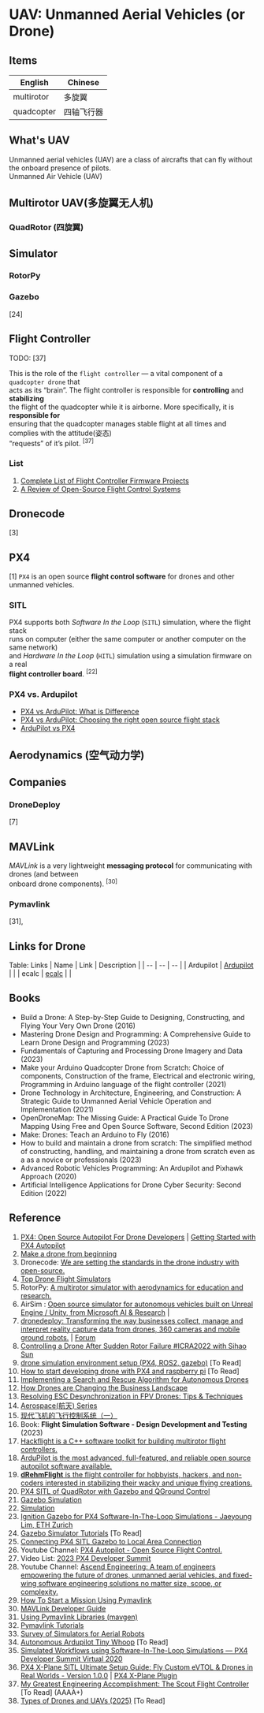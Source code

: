 # UAV: Unmanned Aerial Vehicles (or Drone)

## Items

| English | Chinese |
| -- | -- |
| multirotor | 多旋翼 |
| quadcopter | 四轴飞行器 |

## What's UAV
Unmanned aerial vehicles (UAV) are a class of aircrafts that can fly without the onboard presence of pilots. <br>
Unmanned Air Vehicle (UAV)

## Multirotor UAV(多旋翼无人机)

### QuadRotor (四旋翼)

## Simulator

### RotorPy

### Gazebo
[24]

## Flight Controller
TODO: [37]

This is the role of the `flight controller` — a vital component of a `quadcopter drone` that <br>
acts as its “brain”. The flight controller is responsible for **controlling** and **stabilizing** <br> 
the flight of the quadcopter while it is airborne. More specifically, it is **responsible for** <br>
ensuring that the quadcopter manages stable flight at all times and complies with the attitude(姿态) <br>
“requests” of it’s pilot. <sup>[37]</sup>


### List
1. [Complete List of Flight Controller Firmware Projects](https://blog.unmanned.tech/flight-controller-firmware/)
2. [A Review of Open-Source Flight Control Systems](https://reefwing.medium.com/a-review-of-open-source-flight-control-systems-2fe37239c9b6)


## Dronecode
[3]

## PX4
[1]
`PX4` is an open source **flight control software** for drones and other unmanned vehicles.

### SITL
PX4 supports both *Software In the Loop* (`SITL`) simulation, where the flight stack <br>
runs on computer (either the same computer or another computer on the same network) <br>
and *Hardware In the Loop* (`HITL`) simulation using a simulation firmware on a real <br>
**flight controller board**. <sup>[22]</sup>

### PX4 vs. Ardupilot
* [PX4 vs ArduPilot: What is Difference](https://www.hows.tech/2024/02/px4-vs-ardupilot-what-is-difference.html)
* [PX4 vs ArduPilot: Choosing the right open source flight stack](https://www.thedroningcompany.com/blog/px4-vs-ardupilot-choosing-the-right-open-source-flight-stack)
* [ArduPilot vs PX4](https://dojofordrones.com/ardupilot-vs-px4/)


## Aerodynamics (空气动力学)

## Companies

### DroneDeploy
[7]

## MAVLink
*MAVLink* is a very lightweight **messaging protocol** for communicating with drones (and between <br>
onboard drone components). <sup>[30]</sup>

### Pymavlink
[31], 

## Links for Drone

Table: Links
| Name | Link | Description |
| -- | -- | -- |
| Ardupilot | [Ardupilot](Ardupilot.org) | |
| ecalc | [ecalc](ecalc.ch) | |

## Books

* Build a Drone: A Step-by-Step Guide to Designing, Constructing, and Flying Your Very Own Drone (2016)
* Mastering Drone Design and Programming: A Comprehensive Guide to Learn Drone Design and Programming (2023)
* Fundamentals of Capturing and Processing Drone Imagery and Data (2023)
* Make your Arduino Quadcopter Drone from Scratch: Choice of components, Construction of the frame, Electrical and electronic wiring, Programming in Arduino language of the flight controller (2021)
* Drone Technology in Architecture, Engineering, and Construction: A Strategic Guide to Unmanned Aerial Vehicle Operation and Implementation (2021)
* OpenDroneMap: The Missing Guide: A Practical Guide To Drone Mapping Using Free and Open Source Software, Second Edition (2023)
* Make: Drones: Teach an Arduino to Fly (2016)
* How to build and maintain a drone from scratch: The simplified method of constructing, handling, and maintaining a drone from scratch even as a as a novice or professionals (2023)
* Advanced Robotic Vehicles Programming: An Ardupilot and Pixhawk Approach (2020)
* Artificial Intelligence Applications for Drone Cyber Security: Second Edition (2022)

## Reference
1. [PX4: Open Source Autopilot For Drone Developers](https://px4.io/) | [Getting Started with PX4 Autopilot
](https://docs.px4.io/main/en/getting_started/)
2. [Make a drone from beginning](https://medium.com/@abdullahorzan/make-a-drone-from-beginning-part-1-60cfe5d36c5a)
3. Dronecode: [We are setting the standards in the drone industry with open-source.](https://dronecode.org/)
4. [Top Drone Flight Simulators](https://uavcoach.com/drone-flight-simulator/#guide-6)
5. RotorPy: [A multirotor simulator with aerodynamics for education and research.](https://github.com/spencerfolk/rotorpy)
6. AirSim : [Open source simulator for autonomous vehicles built on Unreal Engine / Unity, from Microsoft AI & Research](https://github.com/microsoft/AirSim) |
7. [dronedeploy: Transforming the way businesses collect, manage and interpret reality capture data from drones, 360 cameras and mobile ground robots.](https://dronedeploy.com/) | [Forum](https://forum.dronedeploy.com/)
8. [Controlling a Drone After Sudden Rotor Failure #ICRA2022 with Sihao Sun](https://robohub.org/controlling-a-drone-after-sudden-rotor-failure-icra2022/)
9. [drone simulation environment setup (PX4, ROS2, gazebo)](https://medium.com/@kazuyahirotsu/drone-simulation-environment-setup-px4-ros-89314a3fba42) [To Read]
10. [How to start developing drone with PX4 and raspberry pi](https://medium.com/@kazuyahirotsu/how-to-start-developing-drone-with-px4-and-raspberry-pi-7b3db3575e1c) [To Read]
11. [Implementing a Search and Rescue Algorithm for Autonomous Drones](https://medium.com/@oscar.personal/implementing-a-search-and-rescue-algorithm-for-autonomous-drones-68559638378b)
12. [How Drones are Changing the Business Landscape](https://pcsite.medium.com/how-drones-are-changing-the-business-landscape-224e93f3e742)
13. [Resolving ESC Desynchronization in FPV Drones: Tips & Techniques](https://medium.com/@basharnipa45678/resolving-esc-desynchronization-in-fpv-drones-tips-techniques-a5b9eed3f33f)
14. [Aerospace(航天) Series](https://www.amazon.com/-/zh/dp/B09NMGXZBJ?binding=hardcover&searchxofy=true&ref_=dbs_s_bs_series_rwt_thcv&qid=1715829072&sr=1-4)
15. [现代飞机的飞行控制系统（一）](https://zhuanlan.zhihu.com/p/60196490)
16. Book: **Flight Simulation Software - Design Development and Testing** (2023)
17. [Hackflight is a C++ software toolkit for building multirotor flight controllers.](https://github.com/simondlevy/Hackflight)
18. [ArduPilot is the most advanced, full-featured, and reliable open source autopilot software available. ](https://github.com/ArduPilot/ardupilot)
19. [**dRehmFlight** is the flight controller for hobbyists, hackers, and non-coders interested in stabilizing their wacky and unique flying creations.](https://github.com/nickrehm/dRehmFlight)
20. [PX4 SITL of QuadRotor with Gazebo and QGround Control](https://www.youtube.com/watch?v=yR1fhNV970E)
21. [Gazebo Simulation](https://docs.px4.io/main/en/sim_gazebo_gz/)
22. [Simulation](https://docs.px4.io/main/en/simulation/)
23. [Ignition Gazebo for PX4 Software-In-The-Loop Simulations - Jaeyoung Lim, ETH Zurich](https://www.youtube.com/watch?v=KIcFbCiK0QU)
24. [Gazebo Simulator Tutorials](https://www.youtube.com/playlist?list=PLNw2RD-1J5YYvFGiMafRD_axHrBUGvuIg) [To Read]
25. [Connecting PX4 SITL Gazebo to Local Area Connection](https://www.youtube.com/watch?v=SU_hf1Sdamw)
26. Youtube Channel: [PX4 Autopilot - Open Source Flight Control.](https://www.youtube.com/@PX4Autopilot/playlists)
27. Video List: [2023 PX4 Developer Summit](https://www.youtube.com/playlist?list=PLYy2pGCdhu7xHIN7F5X1ytQ84hdYnIonr)
28. Youtube Channel: [Ascend Engineering: A team of engineers empowering the future of drones, unmanned aerial vehicles, and fixed-wing software engineering solutions no matter size, scope, or complexity.](https://www.youtube.com/@ascendengineering640)
29. [How To Start a Mission Using Pymavlink](https://www.youtube.com/watch?v=pAAN055XCxA)
30. [MAVLink Developer Guide](https://mavlink.io/en/)
31. [Using Pymavlink Libraries (mavgen)](https://mavlink.io/en/mavgen_python/)
32. [Pymavlink Tutorials](https://www.youtube.com/playlist?list=PLy9nLDKxDN68cwdt5EznyAul6R8mUSNou)
33. [Survey of Simulators for Aerial Robots](https://arxiv.org/pdf/2311.02296)
34. [Autonomous Ardupilot Tiny Whoop](https://www.youtube.com/watch?v=NHWOztdg5mM) [To Read]
35. [Simulated Workflows using Software-In-The-Loop Simulations — PX4 Developer Summit Virtual 2020](https://www.youtube.com/watch?v=60SX8pwYLUc)
36. [PX4 X-Plane SITL Ultimate Setup Guide: Fly Custom eVTOL & Drones in Real Worlds - Version 1.0.0](https://www.youtube.com/watch?v=aRJxsnf24k4) | [PX4 X-Plane Plugin](https://github.com/alireza787b/px4xplane)
37. [My Greatest Engineering Accomplishment: The Scout Flight Controller](https://timhanewich.medium.com/my-greatest-engineering-accomplishment-the-scout-flight-controller-d8937fb45b24) [To Read] (AAAA+)
38. [Types of Drones and UAVs (2025)](https://www.tytorobotics.com/blogs/articles/types-of-drones) [To Read]

